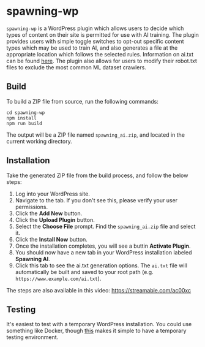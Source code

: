 # spawning-wp

`spawning-wp` is a WordPress plugin which allows users to decide which types of content on their site is permitted for use with AI training. The plugin provides users with simple toggle switches to opt-out specific content types which may be used to train AI, and also generates a file at the appropriate location which follows the selected rules. Information on ai.txt can be found [here](https://site.spawning.ai/spawning-ai-txt). The plugin also allows for users to modify their robot.txt files to exclude the most common ML dataset crawlers.

## Build

To build a ZIP file from source, run the following commands:

```
cd spawning-wp
npm install
npm run build
```

The output will be a ZIP file named `spawning_ai.zip`, and located in the current working directory.

## Installation

Take the generated ZIP file from the build process, and follow the below steps:

1. Log into your WordPress site.
2. Navigate to the tab. If you don't see this, please verify your user permissions.
3. Click the **Add New** button.
4. Click the **Upload Plugin** button.
5. Select the **Choose File** prompt. Find the `spawning_ai.zip` file and select it.
6. Click the **Install Now** button.
7. Once the installation completes, you will see a buttin **Activate Plugin**.
8. You should now have a new tab in your WordPress installation labeled **Spawning AI**.
9. Click this tab to see the ai.txt generation options. The `ai.txt` file will automatically be built and saved to your root path (e.g. `https://www.example.com/ai.txt`).

The steps are also available in this video:
https://streamable.com/ac00xc

## Testing

It's easiest to test with a temporary WordPress installation. You could use something like Docker, though [this](https://app.instawp.io/onboard) makes it simple to have a temporary testing environment.
